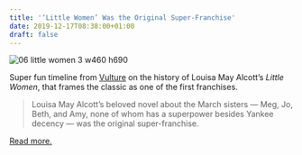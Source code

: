 ```yaml
---
title: '‘Little Women’ Was the Original Super-Franchise'
date: 2019-12-17T08:38:00+01:00
draft: false
---
```


![06 little women 3 w460 h690](https://cdn-blog.adafruit.com/uploads/2019/12/06-little-women-3.w460.h690.jpg "06-little-women-3.w460.h690.jpg")

Super fun timeline from [Vulture](https://www.vulture.com/2019/12/little-women-history-timeline.html) on the history of Louisa May Alcott’s _Little Women_, that frames the classic as one of the first franchises.

> Louisa May Alcott’s beloved novel about the March sisters — Meg, Jo, Beth, and Amy, none of whom has a superpower besides Yankee decency — was the original super-franchise.

[Read more.](https://www.vulture.com/2019/12/little-women-history-timeline.html)
